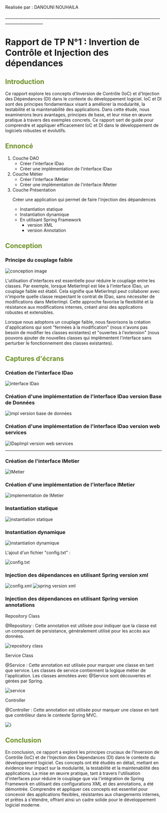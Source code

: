 <p>Realisée par : DANOUNI NOUHAILA</p>
<p>_________________________________________________________________________________________________
<h1>Rapport de TP N°1 : Invertion de Contrôle et Injection des dépendances</h1>
<h2 style="color: olivedrab">Introduction</h2>
<p>Ce rapport explore les concepts d'Inversion de Contrôle (IoC) et d'Injection des Dépendances (DI) dans le contexte du développement logiciel. IoC et DI sont des principes fondamentaux visant à améliorer la modularité, la testabilité et la maintenabilité des applications. Dans cette étude, nous examinerons leurs avantages, principes de base, et leur mise en œuvre pratique à travers des exemples concrets. Ce rapport sert de guide pour comprendre et appliquer efficacement IoC et DI dans le développement de logiciels robustes et évolutifs.</p>
<h2 style="color: olivedrab">Ennoncé</h2>
<ol>
    <li>Couche DAO 
        <ul>
            <li>Créer l'interface IDao</li>
            <li>Créer une implémentation de l'interface IDao</li>
        </ul>
    </li>
    <li>Couche Métier
        <ul>
            <li>Créer l'interface IMetier</li>
            <li>Créer une implémentation de l'interface IMetier</li>
        </ul>
    </li>
    <li>Couche Présentation
        <p>Créer une application qui permet de faire l'injection des dépandences</p>
        <ul>
        <li>Instantiation statique</li>
        <li>Instantiation dynamique</li>
        <li>En utilisant Spring Framework
            <ul>
                <li>version XML</li>
                <li>version Annotation</li>
            </ul>
        </li>
        </ul>
    </li>
</ol>
<h2 style="color: olivedrab">Conception</h2>
<h3>Principe du couplage faible</h3>
<img src="captures/conception.png" alt="conception image">
<p>
L'utilisation d'interfaces est essentielle pour réduire le couplage entre les classes. Par exemple, lorsque MetierImpl est liée à l'interface IDao, un couplage faible est établi. Cela signifie que MetierImpl peut collaborer avec n'importe quelle classe respectant le contrat de IDao, sans nécessiter de modifications dans MetierImpl. Cette approche favorise la flexibilité et la résistance aux modifications internes, créant ainsi des applications robustes et extensibles.
</p>
<p>
Lorsque nous adoptons un couplage faible, nous favorisons la création d'applications qui sont "fermées à la modification" (nous n'avons pas besoin de modifier les classes existantes) et "ouvertes à l'extension" (nous pouvons ajouter de nouvelles classes qui implémentent l'interface sans perturber le fonctionnement des classes existantes).
</p>
<h2 style="color: olivedrab">Captures d'écrans</h2>
<h3>Création de l'interface IDao</h3>
<img src="captures/idao.png" alt="interface IDao">
<h3>Création d'une implémentation de l'interface IDao version Base de Données</h3>
<img src="captures/daoimpl.png" alt="impl version base de données">
<h3>Création d'une implémentation de l'interface IDao version web services</h3>
<img src="captures/daoimplV2.png" alt="IDapImpl version web services">
<hr>
<h3>Création de l'interface IMetier</h3>
<img src="captures/imetier.png" alt="IMetier">
<h3>Création d'une implémentation de l'interface IMetier</h3>
<img src="captures/metierimpl1.png" alt="implementation de IMetier">
<h3>Instantiation statique</h3>
<img src="captures/Pres1_instanstation_statique.png" alt="instantiation statique">
<h3>Instantiation dynamique</h3>
<img src="captures/Pres2_instanstation_dynamique.png" alt="instantiation dynamique">
<p>L'ajout d'un fichier "config.txt" :</p>
<img src="captures/config_txt.png" alt="config.txt">
<h3>Injection des dépendances en utilisant Spring version xml</h3>
<img src="captures/config_xml.png" alt="config.xml">
<img src="captures/spring_xml.png" alt="spring version xml">
<h3>Injection des dépendances en utilisant Spring version annotations</h3>
<p>Repository Class</p>
<p>@Repository : Cette annotation est utilisée pour indiquer que la classe est un composant de persistance, généralement utilisé pour les accès aux données.</p>
<img src="captures/daoimpl.png" alt="repository class">
<p>Service Class</p>
<p>@Service : Cette annotation est utilisée pour marquer une classe en tant que service. Les classes de service contiennent la logique métier de l'application. Les classes annotées avec @Service sont découvertes et gérées par Spring.</p>
<img src="captures/metierimpl1.png" alt="service">
<p>Controller</p>
<p>@Controller : Cette annotation est utilisée pour marquer une classe en tant que contrôleur dans le contexte Spring MVC.</p>
<img src="captures/spring_annotation.png" alt="i">
<h2 style="color: olivedrab">Conclusion</h2>
<p>
En conclusion, ce rapport a exploré les principes cruciaux de l'Inversion de Contrôle (IoC) et de l'Injection des Dépendances (DI) dans le contexte du développement logiciel. Ces concepts ont été étudiés en détail, mettant en évidence leur impact sur la modularité, la testabilité et la maintenabilité des applications. La mise en œuvre pratique, tant à travers l'utilisation d'interfaces pour réduire le couplage que via l'intégration de Spring Framework en utilisant des configurations XML et des annotations, a été démontrée. Comprendre et appliquer ces concepts est essentiel pour concevoir des applications flexibles, résistantes aux changements internes, et prêtes à s'étendre, offrant ainsi un cadre solide pour le développement logiciel moderne.
</p>